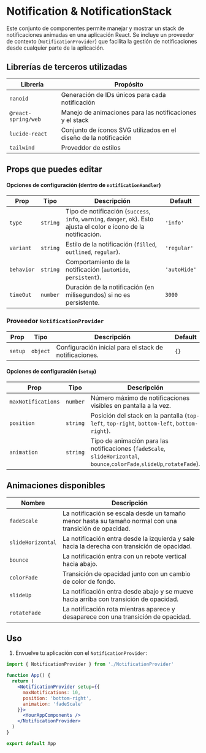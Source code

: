 # Notification & NotificationStack

Este conjunto de componentes permite manejar y mostrar un stack de notificaciones animadas en una aplicación React. Se incluye un proveedor de contexto (`NotificationProvider`) que facilita la gestión de notificaciones desde cualquier parte de la aplicación.

## Librerías de terceros utilizadas

| Librería            | Propósito                                                         |
| ------------------- | ----------------------------------------------------------------- |
| `nanoid`            | Generación de IDs únicos para cada notificación                   |
| `@react-spring/web` | Manejo de animaciones para las notificaciones y el stack          |
| `lucide-react`      | Conjunto de íconos SVG utilizados en el diseño de la notificación |
| `tailwind`          | Proveddor de estilos 

## Props que puedes editar



#### Opciones de configuración (dentro de `notificationHandler`)

| Prop         | Tipo      | Descripción                                                                                                    | Default     |
| ------------ | --------- | -------------------------------------------------------------------------------------------------------------- | ----------- |
| `type`       | `string`  | Tipo de notificación (`success`, `info`, `warning`, `danger`, `ok`). Esto ajusta el color e ícono de la notificación. | `'info'`    |
| `variant`    | `string`  | Estilo de la notificación (`filled`, `outlined`, `regular`).                                                   | `'regular'` |
| `behavior`   | `string`  | Comportamiento de la notificación (`autoHide`, `persistent`).                                                | `'autoHide'` |
| `timeOut`    | `number`  | Duración de la notificación (en milisegundos) si no es persistente.                                          | `3000`      |



### Proveedor `NotificationProvider`

| Prop    | Tipo     | Descripción                                            | Default |
| ------- | -------- | ------------------------------------------------------ | ------- |
| `setup` | `object` | Configuración inicial para el stack de notificaciones. | `{}`    |

#### Opciones de configuración (`setup`)

| Prop               | Tipo     | Descripción                                                                                 | Default          |
| ------------------ | -------- | ------------------------------------------------------------------------------------------- | ---------------- |
| `maxNotifications` | `number` | Número máximo de notificaciones visibles en pantalla a la vez.                              | `3`              |
| `position`         | `string` | Posición del stack en la pantalla (`top-left`, `top-right`, `bottom-left`, `bottom-right`). | `'bottom-right'` |
| `animation`        | `string` | Tipo de animación para las notificaciones (`fadeScale`, `slideHorizontal`, `bounce`,`colorFade`,`slideUp`,`rotateFade`).             | `'fadeScale'`    |

## Animaciones disponibles

| Nombre            | Descripción                                                                                            |
| ----------------- | ------------------------------------------------------------------------------------------------------ |
| `fadeScale`       | La notificación se escala desde un tamaño menor hasta su tamaño normal con una transición de opacidad. |
| `slideHorizontal` | La notificación entra desde la izquierda y sale hacia la derecha con transición de opacidad.           |
| `bounce`          | La notificación entra con un rebote vertical hacia abajo.                                              |
| `colorFade`       | Transición de opacidad junto con un cambio de color de fondo.                                          |
| `slideUp`         | La notificación entra desde abajo y se mueve hacia arriba con transición de opacidad.                  |
| `rotateFade`      | La notificación rota mientras aparece y desaparece con una transición de opacidad.                     |

## Uso

1. Envuelve tu aplicación con el `NotificationProvider`:

```jsx
import { NotificationProvider } from './NotificationProvider'

function App() {
  return (
    <NotificationProvider setup={{
      maxNotifications: 10,
      position: 'bottom-right',
      animation: 'fadeScale'
    }}>
      <YourAppComponents />
    </NotificationProvider>
  )
}

export default App
